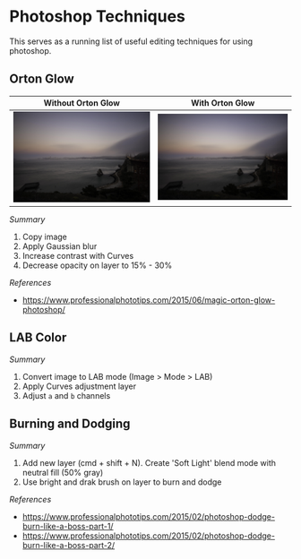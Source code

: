 # Photoshop Techniques

This serves as a running list of useful editing techniques for using photoshop.

##  Orton Glow

| Without Orton Glow | With Orton Glow |
|---|---|
| ![Without Orton Glow](https://raw.githubusercontent.com/benrudolph/photoshop-techniques/master/OrtonGlow/DSC_6755_no_glow.jpg) | ![With Orton Glow](https://raw.githubusercontent.com/benrudolph/photoshop-techniques/master/OrtonGlow/DSC_6755.jpg) |

*Summary*

1. Copy image
2. Apply Gaussian blur
3. Increase contrast with Curves
4. Decrease opacity on layer to 15% - 30%

*References*

- https://www.professionalphototips.com/2015/06/magic-orton-glow-photoshop/


## LAB Color

*Summary*

1. Convert image to LAB mode (Image > Mode > LAB)
2. Apply Curves adjustment layer
3. Adjust `a` and `b` channels

## Burning and Dodging

*Summary*

1. Add new layer (cmd + shift + N). Create 'Soft Light' blend mode with neutral fill (50% gray)
2. Use bright and drak brush on layer to burn and dodge

*References*

- https://www.professionalphototips.com/2015/02/photoshop-dodge-burn-like-a-boss-part-1/
- https://www.professionalphototips.com/2015/02/photoshop-dodge-burn-like-a-boss-part-2/

